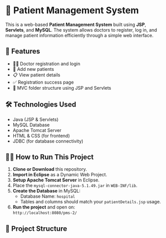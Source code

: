 # 🏥 Patient Management System

This is a web-based **Patient Management System** built using **JSP**, **Servlets**, and **MySQL**. The system allows doctors to register, log in, and manage patient information efficiently through a simple web interface.

## 🚀 Features
- 👨‍⚕️ Doctor registration and login
- 📝 Add new patients
- 📋 View patient details
- ✅ Registration success page
- 📂 MVC folder structure using JSP and Servlets

## 🛠️ Technologies Used
- Java (JSP & Servlets)
- MySQL Database
- Apache Tomcat Server
- HTML & CSS (for frontend)
- JDBC (for database connectivity)

## 🧑‍💻 How to Run This Project

1. **Clone or Download** this repository.
2. **Import in Eclipse** as a Dynamic Web Project.
3. **Setup Apache Tomcat Server** in Eclipse.
4. Place the `mysql-connector-java-5.1.49.jar` in `WEB-INF/lib`.
5. **Create the Database** in MySQL:
   - Database Name: `hospital`
   - Tables and columns should match your `patientDetails.jsp` usage.
6. **Run the project** and open on:  
   `http://localhost:8080/pms-2/`

## 📂 Project Structure
